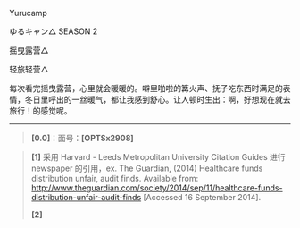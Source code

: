 



Yurucamp

ゆるキャン△ SEASON 2

摇曳露营△

轻旅轻营△

每次看完摇曳露营，心里就会暖暖的。噼里啪啦的篝火声、抚子吃东西时满足的表情，冬日里呼出的一丝暖气，都让我感到舒心。让人顿时生出：啊，好想现在就去旅行！的感觉呢。



---

> **[0.0]**：面号：**[OPTSx2908]**

> <span id="jump1">**[1]**</span> 采用 Harvard - Leeds Metropolitan University Citation Guides 进行 newspaper 的引用，ex. 
> The Guardian, (2014) Healthcare funds distribution unfair, audit finds. Available from: <http://www.theguardian.com/society/2014/sep/11/healthcare-funds-distribution-unfair-audit-finds> [Accessed 16 September 2014].
>
> <span id="jump2">**[2]**</span> 

